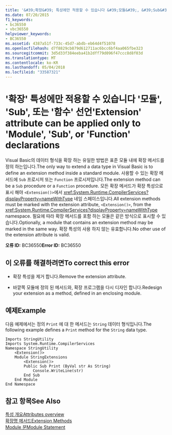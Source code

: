 ```yaml
---
title: '&#39;확장&#39; 특성에만 적용할 수 있습니다 &#39;모듈&#39;, &#39;Sub&#39;, 또는 &#39;함수&#39; 선언'
ms.date: 07/20/2015
f1_keywords:
- bc36550
- vbc36550
helpviewer_keywords:
- BC36550
ms.assetid: 4387a51f-733c-45d7-abdb-eb64d4f51078
ms.openlocfilehash: d7f8829cb879d612711ac6bcc6bf4aa065fbe323
ms.sourcegitcommit: 3d5d33f384eeba41b2dff79d096f47ccc8d8f03d
ms.translationtype: MT
ms.contentlocale: ko-KR
ms.lasthandoff: 05/04/2018
ms.locfileid: "33587321"
---
```

# <a name="39extension39-attribute-can-be-applied-only-to-39module39-39sub39-or-39function39-declarations"></a><span data-ttu-id="fb655-102">&#39;확장&#39; 특성에만 적용할 수 있습니다 &#39;모듈&#39;, &#39;Sub&#39;, 또는 &#39;함수&#39; 선언</span><span class="sxs-lookup"><span data-stu-id="fb655-102">&#39;Extension&#39; attribute can be applied only to &#39;Module&#39;, &#39;Sub&#39;, or &#39;Function&#39; declarations</span></span>
<span data-ttu-id="fb655-103">Visual Basic의 데이터 형식을 확장 하는 유일한 방법은 표준 모듈 내에 확장 메서드를 정의 하는입니다.</span><span class="sxs-lookup"><span data-stu-id="fb655-103">The only way to extend a data type in Visual Basic is to define an extension method inside a standard module.</span></span> <span data-ttu-id="fb655-104">사용할 수 있는 확장 메서드에 `Sub` 프로시저 또는 `Function` 프로시저입니다.</span><span class="sxs-lookup"><span data-stu-id="fb655-104">The extension method can be a `Sub` procedure or a `Function` procedure.</span></span> <span data-ttu-id="fb655-105">모든 확장 메서드가 확장 특성으로 표시 해야 `<Extension()>`에서 <xref:System.Runtime.CompilerServices?displayProperty=nameWithType> 네임 스페이스입니다.</span><span class="sxs-lookup"><span data-stu-id="fb655-105">All extension methods must be marked with the extension attribute, `<Extension()>`, from the <xref:System.Runtime.CompilerServices?displayProperty=nameWithType> namespace.</span></span> <span data-ttu-id="fb655-106">필요에 따라 확장 메서드를 포함 하는 모듈은 같은 방식으로 표시할 수 있습니다.</span><span class="sxs-lookup"><span data-stu-id="fb655-106">Optionally, a module that contains an extension method may be marked in the same way.</span></span> <span data-ttu-id="fb655-107">확장 특성의 사용 하지 않는 유효합니다.</span><span class="sxs-lookup"><span data-stu-id="fb655-107">No other use of the extension attribute is valid.</span></span>  
  
 <span data-ttu-id="fb655-108">**오류 ID:** BC36550</span><span class="sxs-lookup"><span data-stu-id="fb655-108">**Error ID:** BC36550</span></span>  
  
## <a name="to-correct-this-error"></a><span data-ttu-id="fb655-109">이 오류를 해결하려면</span><span class="sxs-lookup"><span data-stu-id="fb655-109">To correct this error</span></span>  
  
-   <span data-ttu-id="fb655-110">확장 특성을 제거 합니다.</span><span class="sxs-lookup"><span data-stu-id="fb655-110">Remove the extension attribute.</span></span>  
  
-   <span data-ttu-id="fb655-111">바깥쪽 모듈에 정의 된 메서드와, 확장 프로그램을 다시 디자인 합니다.</span><span class="sxs-lookup"><span data-stu-id="fb655-111">Redesign your extension as a method, defined in an enclosing module.</span></span>  
  
## <a name="example"></a><span data-ttu-id="fb655-112">예제</span><span class="sxs-lookup"><span data-stu-id="fb655-112">Example</span></span>  
 <span data-ttu-id="fb655-113">다음 예제에서는 정의 `Print` 에 대 한 메서드는 `String` 데이터 형식입니다.</span><span class="sxs-lookup"><span data-stu-id="fb655-113">The following example defines a `Print` method for the `String` data type.</span></span>  
  
```  
Imports StringUtility  
Imports System.Runtime.CompilerServices  
Namespace StringUtility  
    <Extension()>   
    Module StringExtensions  
        <Extension()>   
        Public Sub Print (ByVal str As String)  
            Console.WriteLine(str)  
        End Sub  
    End Module  
End Namespace  
```  
  
## <a name="see-also"></a><span data-ttu-id="fb655-114">참고 항목</span><span class="sxs-lookup"><span data-stu-id="fb655-114">See Also</span></span>  
 [<span data-ttu-id="fb655-115">특성 개요</span><span class="sxs-lookup"><span data-stu-id="fb655-115">Attributes overview</span></span>](../../../visual-basic/programming-guide/concepts/attributes/index.md)  
 [<span data-ttu-id="fb655-116">확장명 메서드</span><span class="sxs-lookup"><span data-stu-id="fb655-116">Extension Methods</span></span>](../../../visual-basic/programming-guide/language-features/procedures/extension-methods.md)  
 [<span data-ttu-id="fb655-117">Module 문</span><span class="sxs-lookup"><span data-stu-id="fb655-117">Module Statement</span></span>](../../../visual-basic/language-reference/statements/module-statement.md)
